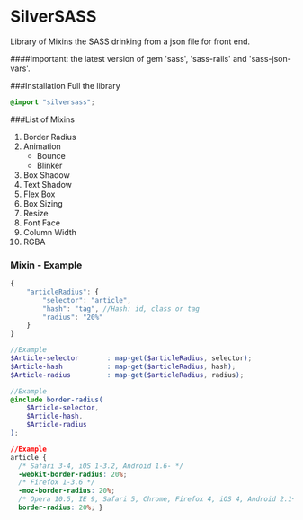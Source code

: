 # SilverSASS
Library of Mixins the SASS drinking from a json file for front end. 

####Important: the latest version of gem 'sass', 'sass-rails' and 'sass-json-vars'.

###Installation Full the library
```scss
@import "silversass";
```

###List of Mixins
1. Border Radius
2. Animation
    * Bounce
    * Blinker
3. Box Shadow
4. Text Shadow
5. Flex Box
6. Box Sizing
7. Resize
8. Font Face
9. Column Width
10. RGBA

### Mixin - Example
```javascript
{
	"articleRadius": {
		"selector": "article",
		"hash": "tag", //Hash: id, class or tag
		"radius": "20%"
	}
}
```

```scss
//Example
$Article-selector		: map-get($articleRadius, selector);
$Article-hash			: map-get($articleRadius, hash);
$Article-radius			: map-get($articleRadius, radius);
```

```scss
//Example
@include border-radius(
	$Article-selector,
	$Article-hash, 
	$Article-radius
);
```

```css
//Example
article {
  /* Safari 3-4, iOS 1-3.2, Android 1.6- */
  -webkit-border-radius: 20%;
  /* Firefox 1-3.6 */
  -moz-border-radius: 20%;
  /* Opera 10.5, IE 9, Safari 5, Chrome, Firefox 4, iOS 4, Android 2.1+ */
  border-radius: 20%; }
```
